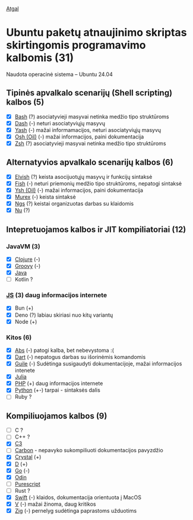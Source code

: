 [Atgal](../readme.md)

# Ubuntu paketų atnaujinimo skriptas skirtingomis programavimo kalbomis (31)

Naudota operacinė sistema – Ubuntu 24.04

## Tipinės apvalkalo scenarijų (Shell scripting) kalbos (5)

* [x] [Bash](bash_readme.md) (?) asociatyvieji masyvai netinka medžio tipo struktūroms
* [x] [Dash](dash_readme.md) (-) neturi asociatyviųjų masyvų
* [x] [Yash](yash_readme.md) (-) mažai informamacijos, neturi asociatyviųjų masyvų
* [x] [Osh (Oil)](oil-osh_readme.md) (-) mažai informacijos, paini dokumentacija
* [x] [Zsh](zsh_readme.md) (?) asociatyvieji masyvai netinka medžio tipo struktūroms
  
## Alternatyvios apvalkalo scenarijų kalbos (6)

* [x] [Elvish](elvish_readme.md) (?) keista asocijuotųjų masyvų ir funkcijų sintaksė
* [x] [Fish](fish_readme.md) (-) neturi priemonių medžio tipo struktūroms, nepatogi sintaksė  
* [x] [Ysh (Oil)](oil-ysh_readme.md) (-) mažai informacijos, paini dokumentacija
* [x] [Murex](murex_readme.md) (-) keista sintaksė
* [x] [Ngs](ngs_readme.md) (?) keistai organizuotas darbas su klaidomis
* [x] [Nu](nu_readme.md) (?)

## Intepretuojamos kalbos ir JIT kompiliatoriai (12)

### JavaVM (3)
  
* [x] [Clojure](https://clojure.org/) (-)
* [X] [Groovy](groovy_readme.md) (-)
* [x] [Java](java_readme.md)
* [ ] Kotlin ?

### [JS](js_readme.md) (3) daug informacijos internete

* [x] Bun (+)
* [x] Deno (?) labiau skiriasi nuo kitų variantų
* [x] Node (+)

### Kitos (6)

* [x] [Abs](abs_readme.md) (-) patogi kalba, bet nebevystoma :(
* [x] [Dart](dart_readme.md) (-) nepatogus darbas su išorinėmis komandomis
* [x] [Guile](guile_readme.md) (-) Sudėtinga susigaudyti dokumentacijoje, mažai informacijos intenete
* [x] [Julia](julia_readme.md)
* [x] [PHP](php_readme.md) (+) daug informacijos internete
* [x] [Python](py_readme.md) (+-) tarpai - sintaksės dalis
* [ ] Ruby ?

## Kompiliuojamos kalbos (9)

* [ ] C ?
* [ ] C++ ?
* [x] [C3](c3_readme.md)
* [ ] [Carbon](carbon_readme.md) - nepavyko sukompiliuoti dokumentacijos pavyzdžio
* [x] [Crystal](crystal_readme.md) (+)
* [x] [D](d_readme.md) (+)
* [x] [Go](go_readme.md) (-)
* [x] [Odin](odin_readme.md)
* [ ] [Purescript](purs_readme.md)
* [ ] Rust ?
* [x] [Swift](swift_readme.md) (-) klaidos, dokumentacija orientuota į MacOS
* [x] [V](v_readme.md) (-) mažai žinoma, daug kritikos
* [x] [Zig](zig_readme.md) (-) pernelyg sudėtinga paprastoms užduotims
